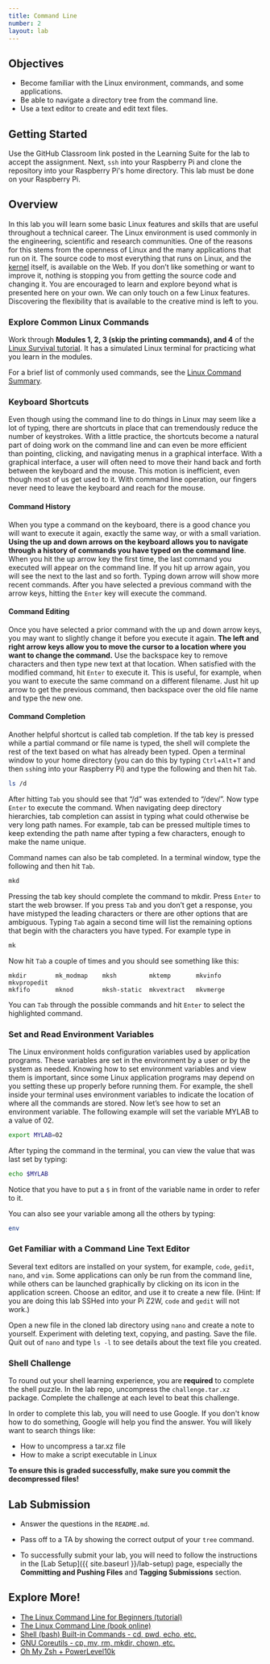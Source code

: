 ```yaml
---
title: Command Line
number: 2
layout: lab
---
```


## Objectives

- Become familiar with the Linux environment, commands, and some applications.
- Be able to navigate a directory tree from the command line.
- Use a text editor to create and edit text files.

## Getting Started
Use the GitHub Classroom link posted in the Learning Suite for the lab to accept the assignment. Next, `ssh` into your Raspberry Pi and clone the repository into your Raspberry Pi's home directory. This lab must be done on your Raspberry Pi.

## Overview

In this lab you will learn some basic Linux features and skills that are useful throughout a technical career. The Linux environment is used commonly in the engineering, scientific and research communities. One of the reasons for this stems from the openness of Linux and the many applications that run on it. The source code to most everything that runs on Linux, and the [kernel](http://www.kernel.org/) itself, is available on the Web. If you don’t like something or want to improve it, nothing is stopping you from getting the source code and changing it. You are encouraged to learn and explore beyond what is presented here on your own. We can only touch on a few Linux features. Discovering the flexibility that is available to the creative mind is left to you. 

### Explore Common Linux Commands
Work through **Modules 1, 2, 3 (skip the printing commands), and 4** of the [Linux Survival tutorial](http://linuxsurvival.com/). It has a simulated Linux terminal for practicing what you learn in the modules.

For a brief list of commonly used commands, see the [Linux Command Summary]({{site.baseurl}}/resources#linux_commands_summary/).

### Keyboard Shortcuts
Even though using the command line to do things in Linux may seem like a lot of typing, there are shortcuts in place that can tremendously reduce the number of keystrokes. With a little practice, the shortcuts become a natural part of doing work on the command line and can even be more efficient than pointing, clicking, and navigating menus in a graphical interface. With a graphical interface, a user will often need to move their hand back and forth between the keyboard and the mouse. This motion is inefficient, even though most of us get used to it. With command line operation, our fingers never need to leave the keyboard and reach for the mouse.

#### Command History
When you type a command on the keyboard, there is a good chance you will want to execute it again, exactly the same way, or with a small variation. **Using the up and down arrows on the keyboard allows you to navigate through a history of commands you have typed on the command line**. When you hit the up arrow key the first time, the last command you executed will appear on the command line. If you hit up arrow again, you will see the next to the last and so forth. Typing down arrow will show more recent commands. After you have selected a previous command with the arrow keys, hitting the `Enter` key will execute the command.

#### Command Editing
Once you have selected a prior command with the up and down arrow keys, you may want to slightly change it before you execute it again. **The left and right arrow keys allow you to move the cursor to a location where you want to change the command.** Use the backspace key to remove characters and then type new text at that location. When satisfied with the modified command, hit `Enter` to execute it. This is useful, for example, when you want to execute the same command on a different filename. Just hit up arrow to get the previous command, then backspace over the old file name and type the new one.

#### Command Completion
Another helpful shortcut is called tab completion. If the tab key is pressed while a partial command or file name is typed, the shell will complete the rest of the text based on what has already been typed. Open a terminal window to your home directory (you can do this by typing `Ctrl`+`Alt`+`T` and then `ssh`ing into your Raspberry Pi) and type the following and then hit `Tab`.
```bash
ls /d
```
After hitting `Tab` you should see that “/d” was extended to “/dev/”. Now type `Enter` to execute the command. When navigating deep directory hierarchies, tab completion can assist in typing what could otherwise be very long path names. For example, tab can be pressed multiple times to keep extending the path name after typing a few characters, enough to make the name unique.

Command names can also be tab completed. In a terminal window, type the following and then hit `Tab`.
```bash
mkd
```
Pressing the tab key should complete the command to mkdir. Press `Enter` to start the web browser. If you press `Tab` and you don’t get a response, you have mistyped the leading characters or there are other options that are ambiguous. Typing `Tab` again a second time will list the remaining options that begin with the characters you have typed. For example type in 
```bash
mk
```
Now hit `Tab` a couple of times and you should see something like this:
```
mkdir        mk_modmap    mksh         mktemp       mkvinfo      mkvpropedit  
mkfifo       mknod        mksh-static  mkvextract   mkvmerge
```
You can `Tab` through the possible commands and hit `Enter` to select the highlighted command. 

### Set and Read Environment Variables
The Linux environment holds configuration variables used by application programs. These variables are set in the environment by a user or by the system as needed. Knowing how to set environment variables and view them is important, since some Linux application programs may depend on you setting these up properly before running them. For example, the shell inside your terminal uses environment variables to indicate the location of where all the commands are stored. Now let’s see how to set an environment variable. The following example will set the variable MYLAB to a value of 02.

```bash
export MYLAB=02
```
After typing the command in the terminal, you can view the value that was last set by typing:
```bash
echo $MYLAB
```
Notice that you have to put a `$` in front of the variable name in order to refer to it. 

You can also see your variable among all the others by typing:
```bash
env
```

### Get Familiar with a Command Line Text Editor
Several text editors are installed on your system, for example, `code`, `gedit`, `nano`, and `vim`. Some applications can only be run from the command line, while others can be launched graphically by clicking on its icon in the application screen. Choose an editor, and use it to create a new file. (Hint: If you are doing this lab SSHed into your Pi Z2W, `code` and `gedit` will not work.)

Open a new file in the cloned lab directory using `nano` and create a note to yourself. Experiment with deleting text, copying, and pasting. Save the file. Quit out of `nano` and type `ls -l` to see details about the text file you created.

### Shell Challenge

To round out your shell learning experience, you are **required** to complete the shell puzzle. In the lab repo, uncompress the `challenge.tar.xz` package. Complete the challenge at each level to beat this challenge.

In order to complete this lab, you will need to use Google. If you don't know how to do something, Google will help you find the answer. You will likely want to search things like:

- How to uncompress a tar.xz file
- How to make a script executable in Linux

**To ensure this is graded successfully, make sure you commit the decompressed files!**

## Lab Submission
- Answer the questions in the `README.md`.

- Pass off to a TA by showing the correct output of your `tree` command.

- To successfully submit your lab, you will need to follow the instructions in the [Lab Setup]({{ site.baseurl }}/lab-setup) page, especially the **Committing and Pushing Files** and **Tagging Submissions** section.

## Explore More!

- [The Linux Command Line for Beginners (tutorial)](http://ubuntu.com/tutorials/command-line-for-beginners)
- [The Linux Command Line (book online)](http://linuxcommand.org/tlcl.php)
- [Shell (bash) Built-in Commands - cd, pwd, echo, etc.](https://www.gnu.org/software/bash/manual/html_node/Shell-Builtin-Commands.html)
- [GNU Coreutils - cp, mv, rm, mkdir, chown, etc.](https://www.gnu.org/software/coreutils/manual/html_node/index.html)
- [Oh My Zsh + PowerLevel10k](https://dev.to/abdfnx/oh-my-zsh-powerlevel10k-cool-terminal-1no0)
